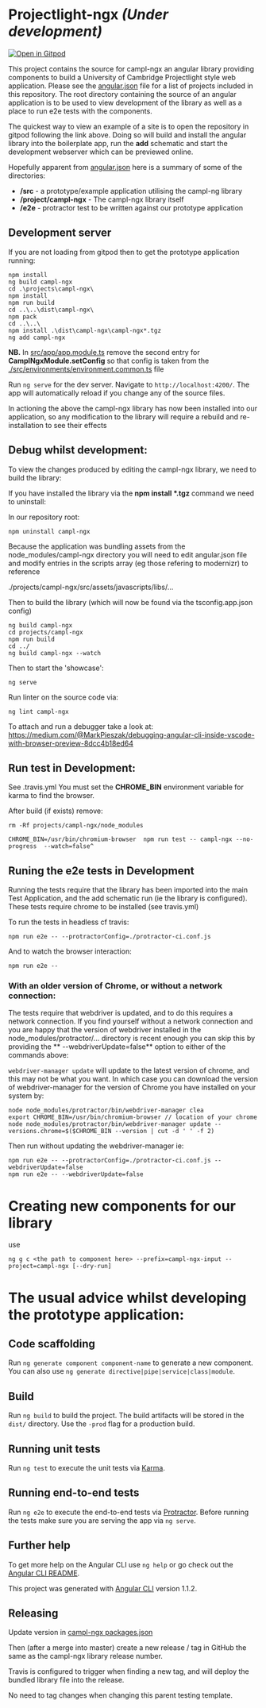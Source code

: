 # Projectlight-ngx _**(Under development)**_

[![Open in Gitpod](https://gitpod.io/button/open-in-gitpod.svg)](https://gitpod.io/#https://github.com/S-Stephen/projectlight-ngx)

This project contains the source for campl-ngx an angular library providing components to build a University of Cambridge Projectlight style web application. Please see the [angular.json](./angular.json) file for a list of projects included in this repository. The root directory containing the source of an angular application is to be used to view development of the library as well as a place to run e2e tests with the components.

The quickest way to view an example of a site is to open the repository in gitpod following the link above. Doing so will build and install the angular library into the boilerplate app, run the **add** schematic and start the development webserver which can be previewed online.

Hopefully apparent from [angular.json](./angular.json) here is a summary of some of the directories:

- **/src** - a prototype/example application utilising the campl-ng library
- **/project/campl-ngx** - The campl-ngx library itself
- **/e2e** - protractor test to be written against our prototype application

## Development server

If you are not loading from gitpod then to get the prototype application running:

```
npm install
ng build campl-ngx
cd .\projects\campl-ngx\
npm install
npm run build
cd ..\..\dist\campl-ngx\
npm pack
cd ..\..\
npm install .\dist\campl-ngx\campl-ngx*.tgz
ng add campl-ngx
```

**NB.** In [src/app/app.module.ts](./src/app/app.module.ts) remove the second entry for **CamplNgxModule.setConfig** so that config is taken from the [./src/environments/environment.common.ts](./src/environments/environment.common.ts) file

Run `ng serve` for the dev server. Navigate to `http://localhost:4200/`. The app will automatically reload if you change any of the source files.

In actioning the above the campl-ngx library has now been installed into our application, so any modification to the library will require a rebuild and re-installation to see their effects

## Debug whilst development:

To view the changes produced by editing the campl-ngx library, we need to build the library:

If you have installed the library via the **npm install \*.tgz** command we need to uninstall:

In our repository root:

```
npm uninstall campl-ngx
```

Because the application was bundling assets from the node_modules/campl-ngx directory you will need to edit angular.json file and modify entries in the scripts array (eg those refering to modernizr) to reference

./projects/campl-ngx/src/assets/javascripts/libs/...

Then to build the library (which will now be found via the tsconfig.app.json config)

```
ng build campl-ngx
cd projects/campl-ngx
npm run build
cd ../
ng build campl-ngx --watch
```

Then to start the 'showcase':

```
ng serve
```

Run linter on the source code via:
```
ng lint campl-ngx
```

To attach and run a debugger take a look at: https://medium.com/@MarkPieszak/debugging-angular-cli-inside-vscode-with-browser-preview-8dcc4b18ed64

## Run test in Development:

See .travis.yml You must set the **CHROME_BIN** environment variable for karma to find the browser.

After build (if exists) remove:

`rm -Rf projects/campl-ngx/node_modules`

`CHROME_BIN=/usr/bin/chromium-browser  npm run test -- campl-ngx --no-progress  --watch=false^`

## Runing the e2e tests in Development

Running the tests require that the library has been imported into the main Test Application, and the add schematic run (ie the library is configured). These tests require chrome to be installed (see travis.yml)

To run the tests in headless cf travis:

```
npm run e2e -- --protractorConfig=./protractor-ci.conf.js
```

And to watch the browser interaction:

``` 
npm run e2e --
```

### With an older version of Chrome, or without a network connection:

The tests require that webdriver is updated, and to do this requires a network connection.  If you find yourself without a network connection and you are happy that the version of webdriver installed in the node_modules/protractor/... directory is recent enough you can skip this by providing the ** --webdriverUpdate=false** option to either of the commands above:

`webdriver-manager update` will update to the latest version of chrome,  and this may not be what you want.  In which case you can download the version of webdriver-manager for the version of Chrome you have installed on your system by:

```
node node_modules/protractor/bin/webdriver-manager clea
export CHROME_BIN=/usr/bin/chromium-browser // location of your chrome
node node_modules/protractor/bin/webdriver-manager update --versions.chrome=$($CHROME_BIN --version | cut -d ' ' -f 2)

```

Then run without updating the webdriver-manager ie:

``` 
npm run e2e -- --protractorConfig=./protractor-ci.conf.js --webdriverUpdate=false
npm run e2e -- --webdriverUpdate=false
```

# Creating new components for our library

use

`ng g c <the path to component here> --prefix=campl-ngx-input --project=campl-ngx [--dry-run]`

# The usual advice whilst developing the prototype application:

## Code scaffolding

Run `ng generate component component-name` to generate a new component. You can also use `ng generate directive|pipe|service|class|module`.

## Build

Run `ng build` to build the project. The build artifacts will be stored in the `dist/` directory. Use the `-prod` flag for a production build.

## Running unit tests

Run `ng test` to execute the unit tests via [Karma](https://karma-runner.github.io).

## Running end-to-end tests

Run `ng e2e` to execute the end-to-end tests via [Protractor](http://www.protractortest.org/).
Before running the tests make sure you are serving the app via `ng serve`.

## Further help

To get more help on the Angular CLI use `ng help` or go check out the [Angular CLI README](https://github.com/angular/angular-cli/blob/master/README.md).

This project was generated with [Angular CLI](https://github.com/angular/angular-cli) version 1.1.2.

## Releasing

Update version in [campl-ngx packages.json](./projects/campl-ngx/package.json)

Then (after a merge into master) create a new release / tag in GitHub the same as the campl-ngx library release number.

Travis is configured to trigger when finding a new tag, and will deploy the bundled library file into the release.

No need to tag changes when changing this parent testing template. 
